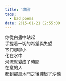 ```yaml
---
title: '燼國'
tags:
  - bad poems
date: 2015-01-21 02:55:00
---
```


你從白晝中站起<br />
手握着一切的希望與失望<br />
它們那麼小<br />
化在水中<br />
河流就變成了時間<br />
在意的人<br />
都到那扇木門之後濺起了沙礫
